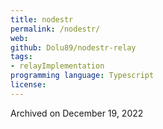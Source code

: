 ```yaml
---
title: nodestr
permalink: /nodestr/
web: 
github: Dolu89/nodestr-relay
tags:
- relayImplementation
programming language: Typescript
license: 
---
```


Archived on December 19, 2022
